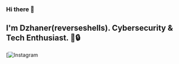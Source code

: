 ### Hi there 👋

## I'm Dzhaner(reverseshells). Cybersecurity & Tech Enthusiast. 🚀🔒

[![Instagram](https://instagram.com/reverse_shells?igshid=OGQ5ZDc2ODk2ZA==)
